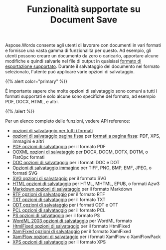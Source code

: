 ﻿---
title: Funzionalità supportate su Document Save
second_title: Aspose.Words per Java
articleTitle: Funzionalità supportate su Document Save
linktitle: Funzionalità supportate su Document Save
description: "Salva un documento nella maggior parte dei formati più diffusi e supporta molte funzioni Microsoft Word."
type: docs
weight: 30
url: /it/java/supported-features-on-document-save/
timestamp: 2024-01-27-14-07-04
---

Aspose.Words consente agli utenti di lavorare con documenti in vari formati e fornisce una vasta gamma di funzionalità per questo. Ad esempio, gli utenti possono creare un documento da zero o caricarlo, apportare alcune modifiche e quindi salvarle nel file di output in qualsiasi [formato di esportazione supportato](/words/java/supported-document-formats/). Durante il salvataggio del documento nel formato selezionato, l'utente può applicare varie opzioni di salvataggio.

{{% alert color="primary" %}}

È importante sapere che molte opzioni di salvataggio sono comuni a tutti i formati supportati e solo alcune sono specifiche del formato, ad esempio PDF, DOCX, HTML, e altri.

{{% /alert %}}

Per un elenco completo delle funzioni, vedere API reference:

- [opzioni di salvataggio per tutti i formati](https://reference.aspose.com/words/java/com.aspose.words/saveoptions/)
- [opzioni di salvataggio pagina fissa](https://reference.aspose.com/words/java/com.aspose.words/fixedpagesaveoptions/) per [formati a pagina fissa](/words/java/converting-to-fixed-page-format/): PDF, XPS, immagini e altri
- [PDF opzioni di salvataggio](https://reference.aspose.com/words/java/com.aspose.words/pdfsaveoptions/) per il formato PDF
- [OOXML opzioni di salvataggio](https://reference.aspose.com/words/java/com.aspose.words/ooxmlsaveoptions/) per DOCX, DOCM, DOTX, DOTM, o FlatOpc formati
- [DOC opzioni di salvataggio](https://reference.aspose.com/words/java/com.aspose.words/docsaveoptions/) per i formati DOC e DOT
- [Opzioni di salvataggio immagine](https://reference.aspose.com/words/java/com.aspose.words/imagesaveoptions/) per TIFF, PNG, BMP, EMF, JPEG, o formati SVG
- [SVG opzioni di salvataggio](https://reference.aspose.com/words/java/com.aspose.words/svgsaveoptions/) per il formato SVG
- [HTML opzioni di salvataggio](https://reference.aspose.com/words/java/com.aspose.words/htmlsaveoptions/) per HTML, MHTML, EPUB, o formati Azw3
- [Markdown opzioni di salvataggio](https://reference.aspose.com/words/java/com.aspose.words/markdownsaveoptions/) per il formato Markdown
- [RTF opzioni di salvataggio](https://reference.aspose.com/words/java/com.aspose.words/rtfsaveoptions/) per il formato RTF
- [TXT opzioni di salvataggio](https://reference.aspose.com/words/java/com.aspose.words/txtsaveoptions/) per il formato TXT
- [ODT opzioni di salvataggio](https://reference.aspose.com/words/java/com.aspose.words/odtsaveoptions/) per i formati ODT e OTT
- [PCL opzioni di salvataggio](https://reference.aspose.com/words/java/com.aspose.words/pclsaveoptions/) per il formato PCL
- [PS opzioni di salvataggio](https://reference.aspose.com/words/java/com.aspose.words/pssaveoptions/) per il formato PS
- [WordML 2003 opzioni di salvataggio](https://reference.aspose.com/words/java/com.aspose.words/wordml2003saveoptions/) per WordML formato
- [HtmlFixed opzioni di salvataggio](https://reference.aspose.com/words/java/com.aspose.words/htmlfixedsaveoptions/) per il formato HtmlFixed
- [XamlFixed opzioni di salvataggio](https://reference.aspose.com/words/java/com.aspose.words/xamlfixedsaveoptions/) per il formato XamlFixed
- [XamlFlow opzioni di salvataggio](https://reference.aspose.com/words/java/com.aspose.words/xamlflowsaveoptions/) per i formati XamlFlow o XamlFlowPack
- [XPS opzioni di salvataggio](https://reference.aspose.com/words/java/com.aspose.words/xpssaveoptions/) per il formato XPS

